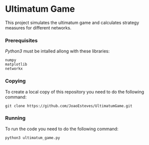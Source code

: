 # Ultimatum Game

This project simulates the ultimatum game and calculates strategy measures for different networks.

### Prerequisites

*Python3* must be intalled allong with these libraries:
```
numpy
matplotlib
networkx
```

### Copying

To create a local copy of this repository you need to do the following command:

```
git clone https://github.com/JoaoEsteves/UltimatumGame.git
```

### Running

To run the code you need to do the following command:

```
python3 ultimatum_game.py
```
